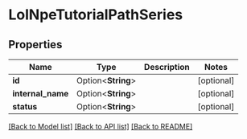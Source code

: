 # LolNpeTutorialPathSeries

## Properties

Name | Type | Description | Notes
------------ | ------------- | ------------- | -------------
**id** | Option<**String**> |  | [optional]
**internal_name** | Option<**String**> |  | [optional]
**status** | Option<**String**> |  | [optional]

[[Back to Model list]](../README.md#documentation-for-models) [[Back to API list]](../README.md#documentation-for-api-endpoints) [[Back to README]](../README.md)


